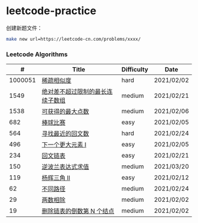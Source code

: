 # leetcode-practice

创建新题文件：
```sh
make new url=https://leetcode-cn.com/problems/xxxx/
```

### Leetcode Algorithms

| # | Title | Difficulty | Date |
|---| ----- | ---------- | ---- |
|1000051|[稀疏相似度](./algorithms/1000051-sparse-similarity-lcci.md)|hard|2021/02/02|
|1549|[绝对差不超过限制的最长连续子数组](./algorithms/1549-longest-continuous-subarray-with-absolute-diff-less-than-or-equal-to-limit.md)|medium|2021/02/21|
|1538|[可获得的最大点数](./algorithms/1538-maximum-points-you-can-obtain-from-cards.md)|medium|2021/02/06|
|682|[棒球比赛](./algorithms/682-baseball-game.md)|easy|2021/02/05|
|564|[寻找最近的回文数](./algorithms/564-find-the-closest-palindrome.md)|hard|2021/02/24|
|496|[下一个更大元素 I](./algorithms/496-next-greater-element-i.md)|easy|2021/02/05|
|234|[回文链表](./algorithms/234-palindrome-linked-list.md)|easy|2021/02/21|
|150|[逆波兰表达式求值](./algorithms/150-evaluate-reverse-polish-notation.md)|medium|2021/03/20|
|119|[杨辉三角 II](./algorithms/119-pascals-triangle-ii.md)|easy|2021/02/12|
|62|[不同路径](./algorithms/62-unique-paths.md)|medium|2021/02/24|
|29|[两数相除](./algorithms/29-divide-two-integers.md)|medium|2021/02/02|
|19|[删除链表的倒数第 N 个结点](./algorithms/19-remove-nth-node-from-end-of-list.md)|medium|2021/02/02|
